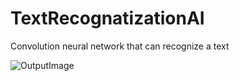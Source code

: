 # TextRecognatizationAI
Convolution neural network that can recognize a text

![OutputImage](https://user-images.githubusercontent.com/52841087/158145906-25045c8e-a585-498f-a6fe-af1c76af061c.png)
